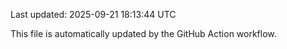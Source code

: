 Last updated: 2025-09-21 18:13:44 UTC

This file is automatically updated by the GitHub Action workflow.
